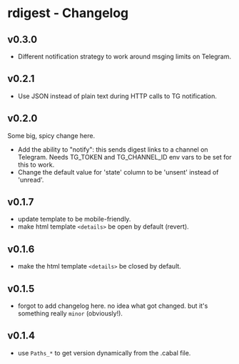 # rdigest - Changelog

## v0.3.0

- Different notification strategy to work around msging limits on Telegram.

## v0.2.1

- Use JSON instead of plain text during HTTP calls to TG notification.

## v0.2.0

Some big, spicy change here.

- Add the ability to "notify": this sends digest links to a channel on Telegram. Needs TG_TOKEN and TG_CHANNEL_ID env vars to be set for this to work.
- Change the default value for 'state' column to be 'unsent' instead of 'unread'.

## v0.1.7

- update template to be mobile-friendly.
- make html template `<details>` be open by default (revert).

## v0.1.6

- make the html template `<details>` be closed by default.

## v0.1.5

- forgot to add changelog here. no idea what got changed. but it's something really `minor` (obviously!).

## v0.1.4

- use `Paths_*` to get version dynamically from the .cabal file.
